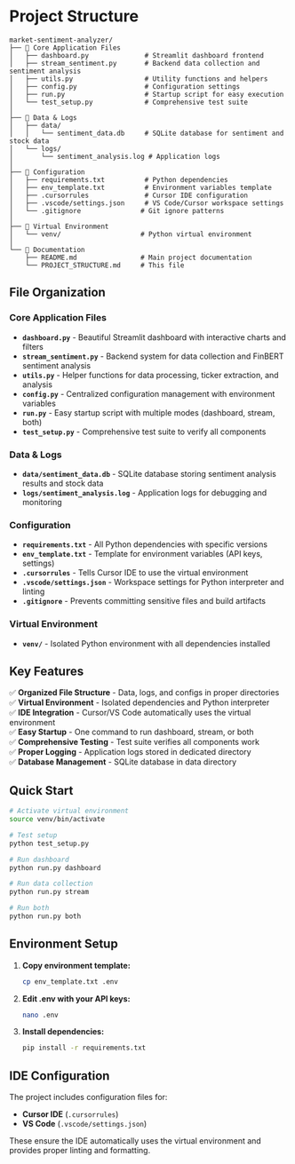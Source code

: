 # Project Structure

```
market-sentiment-analyzer/
├── 📁 Core Application Files
│   ├── dashboard.py              # Streamlit dashboard frontend
│   ├── stream_sentiment.py       # Backend data collection and sentiment analysis
│   ├── utils.py                  # Utility functions and helpers
│   ├── config.py                 # Configuration settings
│   ├── run.py                    # Startup script for easy execution
│   └── test_setup.py             # Comprehensive test suite
│
├── 📁 Data & Logs
│   ├── data/
│   │   └── sentiment_data.db     # SQLite database for sentiment and stock data
│   └── logs/
│       └── sentiment_analysis.log # Application logs
│
├── 📁 Configuration
│   ├── requirements.txt          # Python dependencies
│   ├── env_template.txt          # Environment variables template
│   ├── .cursorrules              # Cursor IDE configuration
│   ├── .vscode/settings.json     # VS Code/Cursor workspace settings
│   └── .gitignore               # Git ignore patterns
│
├── 📁 Virtual Environment
│   └── venv/                    # Python virtual environment
│
└── 📁 Documentation
    ├── README.md                # Main project documentation
    └── PROJECT_STRUCTURE.md     # This file
```

## File Organization

### **Core Application Files**
- **`dashboard.py`** - Beautiful Streamlit dashboard with interactive charts and filters
- **`stream_sentiment.py`** - Backend system for data collection and FinBERT sentiment analysis
- **`utils.py`** - Helper functions for data processing, ticker extraction, and analysis
- **`config.py`** - Centralized configuration management with environment variables
- **`run.py`** - Easy startup script with multiple modes (dashboard, stream, both)
- **`test_setup.py`** - Comprehensive test suite to verify all components

### **Data & Logs**
- **`data/sentiment_data.db`** - SQLite database storing sentiment analysis results and stock data
- **`logs/sentiment_analysis.log`** - Application logs for debugging and monitoring

### **Configuration**
- **`requirements.txt`** - All Python dependencies with specific versions
- **`env_template.txt`** - Template for environment variables (API keys, settings)
- **`.cursorrules`** - Tells Cursor IDE to use the virtual environment
- **`.vscode/settings.json`** - Workspace settings for Python interpreter and linting
- **`.gitignore`** - Prevents committing sensitive files and build artifacts

### **Virtual Environment**
- **`venv/`** - Isolated Python environment with all dependencies installed

## Key Features

✅ **Organized File Structure** - Data, logs, and configs in proper directories  
✅ **Virtual Environment** - Isolated dependencies and Python interpreter  
✅ **IDE Integration** - Cursor/VS Code automatically uses the virtual environment  
✅ **Easy Startup** - One command to run dashboard, stream, or both  
✅ **Comprehensive Testing** - Test suite verifies all components work  
✅ **Proper Logging** - Application logs stored in dedicated directory  
✅ **Database Management** - SQLite database in data directory  

## Quick Start

```bash
# Activate virtual environment
source venv/bin/activate

# Test setup
python test_setup.py

# Run dashboard
python run.py dashboard

# Run data collection
python run.py stream

# Run both
python run.py both
```

## Environment Setup

1. **Copy environment template:**
   ```bash
   cp env_template.txt .env
   ```

2. **Edit .env with your API keys:**
   ```bash
   nano .env
   ```

3. **Install dependencies:**
   ```bash
   pip install -r requirements.txt
   ```

## IDE Configuration

The project includes configuration files for:
- **Cursor IDE** (`.cursorrules`)
- **VS Code** (`.vscode/settings.json`)

These ensure the IDE automatically uses the virtual environment and provides proper linting and formatting. 